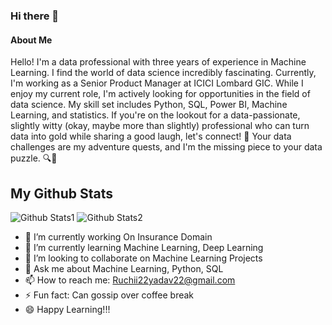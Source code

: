### Hi there 👋

#### About Me
Hello! I'm a data professional with three years of experience in Machine Learning. I find the world of data science incredibly fascinating. Currently, I'm working as a Senior Product Manager at ICICI Lombard GIC.
While I enjoy my current role, I'm actively looking for opportunities in the field of data science. My skill set includes Python, SQL, Power BI, Machine Learning, and statistics.
If you're on the lookout for a data-passionate, slightly witty (okay, maybe more than slightly) professional who can turn data into gold while sharing a good laugh, let's connect! 🤝 Your data challenges are my adventure quests, and I'm the missing piece to your data puzzle. 🔍🧩

## My Github Stats

![Github Stats1](https://github-readme-streak-stats.herokuapp.com/?user=ruchi778)
![Github Stats2](https://github-readme-stats.vercel.app/api/top-langs/?username=ruchi778)

- 🔭 I’m currently working On Insurance Domain 
- 🌱 I’m currently learning Machine Learning, Deep Learning
- 👯 I’m looking to collaborate on Machine Learning Projects
- 💬 Ask me about Machine Learning, Python, SQL
- 📫 How to reach me: Ruchii22yadav22@gmail.com
- ⚡ Fun fact: Can gossip over coffee break
- :smile: Happy Learning!!!

<!--
**ruchi778/ruchi778** is a ✨ _special_ ✨ repository because its `README.md` (this file) appears on your GitHub profile.

Here are some ideas to get you started:

- 🔭 I’m currently working on ...
- 🌱 I’m currently learning ...
- 👯 I’m looking to collaborate on ...
- 🤔 I’m looking for help with ...
- 💬 Ask me about ...
- 📫 How to reach me: ...
- 😄 Pronouns: ...
- ⚡ Fun fact: ...
-->
